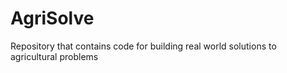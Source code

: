 # AgriSolve
Repository that contains code for building real world solutions to agricultural problems
